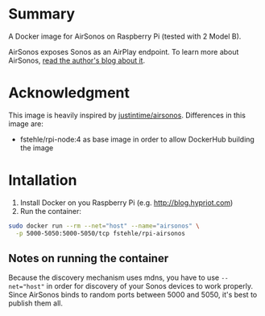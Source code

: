 # Summary
A Docker image for AirSonos on Raspberry Pi (tested with 2 Model B).

AirSonos exposes Sonos as an AirPlay endpoint.  To learn more about AirSonos, [read the author's blog about it](https://medium.com/@stephencwan/hacking-airplay-into-sonos-93a41a1fcfbb).

# Acknowledgment
This image is heavily inspired by [justintime/airsonos](https://github.com/marcelst/docker-airsonos-pi).
Differences in this image are:
- fstehle/rpi-node:4 as base image in order to allow DockerHub building the image

# Intallation

1. Install Docker on you Raspberry Pi (e.g. http://blog.hypriot.com)
2. Run the container:
``` bash
sudo docker run --rm --net="host" --name="airsonos" \
  -p 5000-5050:5000-5050/tcp fstehle/rpi-airsonos
```

## Notes on running the container
Because the discovery mechanism uses mdns, you have to use ```--net="host"``` in order for discovery of your Sonos devices to work properly.  Since AirSonos binds to random ports between 5000 and 5050, it's best to publish them all.
